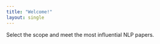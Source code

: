```yaml
---
title: "Welcome!"
layout: single
---
```


Select the scope and meet the most influential NLP papers.
